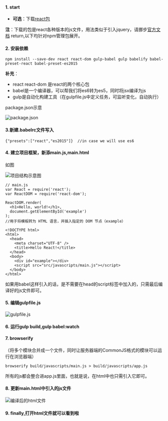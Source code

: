 #### 1. start

- **可选**：下载[react包](https://facebook.github.io/react/downloads.html)

**注**：下载的包是react各种版本的js文件，用法类似于引入jquery，请挪步[官方文档](http://facebook.github.io/react/docs/getting-started.html) return,以下均针对npm管理包展开。

#### 2. 安装依赖
```
npm install --save-dev react react-dom gulp-babel gulp babelify babel-preset-react babel-preset-es2015
```

**补充**：

 - react react-dom 是react的两个核心包
 - babel是一个编译器，可以帮我们将es6转为es5，同时将jsx编译为js
 - gulp是自动化构建工具（在gulpfile.js中定义任务，可监听变化，自动执行）

package.json示意

![package.json](http://i2.piimg.com/098ab323ac1db688.png)

#### 3.新建.babelrc文件写入
```
{"presets":["react","es2015"]}  //in case we will use es6
```

#### 4. 建立项目框架，新添main.js,main.html 

如图

![项目结构示意图](http://i2.piimg.com/c5b2c3fa2e5e4aa4.png)

```
// main.js
var React = require('react');
var ReactDOM = require('react-dom');

ReactDOM.render(
  <h1>Hello, world!</h1>,
  document.getElementById('example')
);
//用于将模板转为 HTML 语言，并插入指定的 DOM 节点（example）
```

```
<!DOCTYPE html>
<html>
  <head>
    <meta charset="UTF-8" />
    <title>Hello React!</title>
  </head>
  <body>
    <div id="example"></div>
    <script src="src/javascripts/main.js"></script>
  </body>
</html>
```
如果用babel这样引入的话，是不需要在head的script标签中加入的，只需最后编译好的js文件即可。

#### 5. 编辑gulpfile.js

![gulpfile.js](http://i2.piimg.com/411aabb28475241a.png)


#### 6. 运行gulp build,gulp babel:watch
#### 7. browserify
（将多个模块合并成一个文件，同时让服务器端的CommonJS格式的模块可以运行在浏览器端）
```
browserify build/javascripts/main.js > build/javascripts/app.js
```
所有的js都会整合进app.js里面，也就是说，在html中也只需引入它即可。

#### 8. 更新main.html中引入的js文件

![编译后的html文件](http://i4.piimg.com/d382838623199675.png)

#### 9. finally,打开html文件就可以看到啦